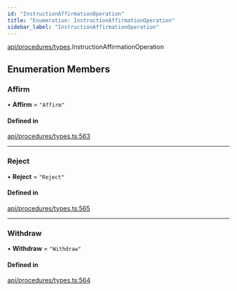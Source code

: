 ```yaml
---
id: "InstructionAffirmationOperation"
title: "Enumeration: InstructionAffirmationOperation"
sidebar_label: "InstructionAffirmationOperation"
---
```


[api/procedures/types](../../../../../modules/API/Procedures/Types/Types.md).InstructionAffirmationOperation

## Enumeration Members

### Affirm

• **Affirm** = ``"Affirm"``

#### Defined in

[api/procedures/types.ts:563](https://github.com/PolymeshAssociation/polymesh-sdk/blob/720afb69c/src/api/procedures/types.ts#L563)

___

### Reject

• **Reject** = ``"Reject"``

#### Defined in

[api/procedures/types.ts:565](https://github.com/PolymeshAssociation/polymesh-sdk/blob/720afb69c/src/api/procedures/types.ts#L565)

___

### Withdraw

• **Withdraw** = ``"Withdraw"``

#### Defined in

[api/procedures/types.ts:564](https://github.com/PolymeshAssociation/polymesh-sdk/blob/720afb69c/src/api/procedures/types.ts#L564)

